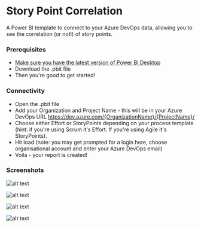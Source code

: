 # Story Point Correlation
A Power BI template to connect to your Azure DevOps data, allowing you to see the correlation (or not!) of story points.

### Prerequisites
* [Make sure you have the latest version of Power BI Desktop](https://aka.ms/pbiSingleInstaller)
* Download the .pbit file
* Then you're good to get started!

### Connectivity
* Open the .pbit file
* Add your Organization and Project Name - this will be in your Azure DevOps URL https://dev.azure.com/{OrganizationName}/{ProjectName}/ 
* Choose either Effort or StoryPoints depending on your process template (hint: if you're using Scrum it's Effort. If you're using Agile it's StoryPoints).
* Hit load (note: you may get prompted for a login here, choose organisational account and enter your Azure DevOps email)
* Voila - your report is created!

### Screenshots
![alt text](https://raw.githubusercontent.com/nbrown02/Test-Status-Report/master/Screenshots/Picture1.png)

![alt text](https://raw.githubusercontent.com/nbrown02/Test-Status-Report/master/Screenshots/Picture2.png)

![alt text](https://raw.githubusercontent.com/nbrown02/Test-Status-Report/master/Screenshots/Picture3.png)

![alt text](https://raw.githubusercontent.com/nbrown02/Test-Status-Report/master/Screenshots/Picture4.png)
